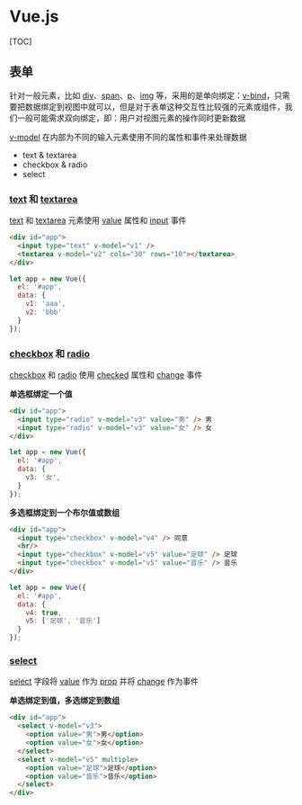 # Vue.js

[TOC]

## 表单

针对一般元素，比如 <u>div</u>、<u>span</u>、<u>p</u>、<u>img</u> 等，采用的是单向绑定：<u>v-bind</u>，只需要把数据绑定到视图中就可以，但是对于表单这种交互性比较强的元素或组件，我们一般可能需求双向绑定，即：用户对视图元素的操作同时更新数据

<u>v-model</u> 在内部为不同的输入元素使用不同的属性和事件来处理数据

- text & textarea
- checkbox & radio
- select

### <u>text</u> 和 <u>textarea</u>

<u>text</u> 和 <u>textarea</u> 元素使用 <u>value</u> 属性和 <u>input</u> 事件

```html
<div id="app">
  <input type="text" v-model="v1" />
  <textarea v-model="v2" cols="30" rows="10"></textarea>
</div>
```

```js
let app = new Vue({
  el: '#app',
  data: {
    v1: 'aaa',
    v2: 'bbb'
  }
});
```

### <u>checkbox</u> 和 <u>radio</u>

<u>checkbox</u> 和 <u>radio</u> 使用 <u>checked</u> 属性和 <u>change</u> 事件

**单选框绑定一个值**

```html
<div id="app">
  <input type="radio" v-model="v3" value="男" /> 男
  <input type="radio" v-model="v3" value="女" /> 女
</div>
```

```js
let app = new Vue({
  el: '#app',
  data: {
    v3: '女',
  }
});
```

**多选框绑定到一个布尔值或数组**

```html
<div id="app">
  <input type="checkbox" v-model="v4" /> 同意
  <hr/>
  <input type="checkbox" v-model="v5" value="足球" /> 足球
  <input type="checkbox" v-model="v5" value="音乐" /> 音乐
</div>
```

```js
let app = new Vue({
  el: '#app',
  data: {
    v4: true,
    v5: ['足球', '音乐']
  }
});
```

### <u>select</u>

<u>select</u> 字段将 <u>value</u> 作为 <u>prop</u> 并将 <u>change</u> 作为事件

**单选绑定到值，多选绑定到数组**

```html
<div id="app">
  <select v-model="v3">
    <option value="男">男</option>
    <option value="女">女</option>
  </select>
  <select v-model="v5" multiple>
    <option value="足球">足球</option>
    <option value="音乐">音乐</option>
  </select>
</div>
```

